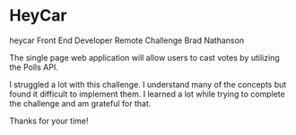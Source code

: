 # HeyCar 
 
heycar Front End Developer Remote Challenge
Brad Nathanson

The single page web application will allow users to cast votes by utilizing the Polls API.

I struggled a lot with this challenge. I understand many of the concepts but found it difficult to implement them. I learned a lot while trying to complete the challenge and am grateful for that. 

Thanks for your time!